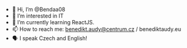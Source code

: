 - 👋 Hi, I’m @Bendaa08
- 👀 I’m interested in IT
- 🌱 I’m currently learning ReactJS.
- 📫 How to reach me: benedikt.audy@centrum.cz / benediktaudy.eu
- 🗣 I speak Czech and English!

